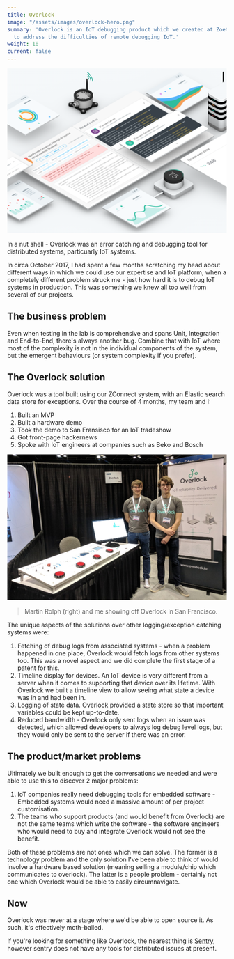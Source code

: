 ```yaml
---
title: Overlock
image: "/assets/images/overlock-hero.png"
summary: 'Overlock is an IoT debugging product which we created at Zoetrope
  to address the difficulties of remote debugging IoT.'
weight: 10
current: false
---
```


![Overlock system](/assets/images/overlock-hero.png)

In a nut shell - Overlock was an error catching and debugging tool for distributed systems, particuarly IoT systems.

In circa October 2017, I had spent a few months scratching my head about different ways in which we could use our expertise and IoT platform, when a completely different problem struck me - just how hard it is to debug IoT systems in production. This was something we knew all too well from several of our projects.

## The business problem
Even when testing in the lab is comprehensive and spans Unit, Integration and End-to-End, there's always another bug. Combine that with IoT where most of the complexity is not in the individual components of the system, but the emergent behaviours (or system complexity if you prefer).


## The Overlock solution
Overlock was a tool built using our ZConnect system, with an Elastic search data store for exceptions. Over the course of 4 months, my team and I:

1. Built an MVP
2. Built a hardware demo
3. Took the demo to San Fransisco for an IoT tradeshow
4. Got front-page hackernews
5. Spoke with IoT engineers at companies such as Beko and Bosch

![Our stand](/assets/images/overlock_sf_show.jpg)
> Martin Rolph (right) and me showing off Overlock in San Francisco.

The unique aspects of the solutions over other logging/exception catching systems were:

1. Fetching of debug logs from associated systems - when a problem happened in one place, Overlock would fetch logs from other systems too. This was a novel aspect and we did complete the first stage of a patent for this.
2. Timeline display for devices. An IoT device is very different from a server when it comes to supporting that device over its lifetime. With Overlock we built a timeline view to allow seeing what state a device was in and had been in.
3. Logging of state data. Overlock provided a state store so that important variables could be kept up-to-date.
4. Reduced bandwidth - Overlock only sent logs when an issue was detected, which allowed developers to always log debug level logs, but they would only be sent to the server if there was an error.

## The product/market problems
Ultimately we built enough to get the conversations we needed and were able to use this to discover 2 major problems:

1. IoT companies really need debugging tools for embedded software - Embedded systems would need a massive amount of per project customisation.
2. The teams who support products (and would benefit from Overlock) are not the same teams which write the software - the software engineers who would need to buy and integrate Overlock would not see the benefit.

Both of these problems are not ones which we can solve. The former is a technology problem and the only solution I've been able to think of would involve a hardware based solution (meaning selling a module/chip which communicates to overlock). The latter is a people problem - certainly not one which Overlock would be able to easily circumnavigate.

## Now
Overlock was never at a stage where we'd be able to open source it. As such, it's effectively moth-balled.

If you're looking for something like Overlock, the nearest thing is [Sentry](https://sentry.io), however sentry does not have any tools for distributed issues at present.

